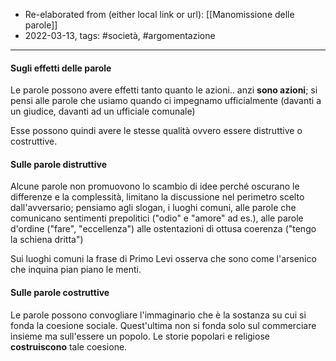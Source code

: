 - Re-elaborated from (either local link or url): [[Manomissione delle parole]]
- 2022-03-13, tags: #società, #argomentazione 
---

#### Sugli effetti delle parole
Le parole possono avere effetti tanto quanto le azioni.. anzi **sono azioni**; si pensi alle parole che usiamo quando ci impegnamo ufficialmente (davanti a un giudice, davanti ad un ufficiale comunale)

Esse possono quindi avere le stesse qualità ovvero essere distruttive o costruttive.

#### Sulle parole distruttive
Alcune parole non promuovono lo scambio di idee perché oscurano le differenze e la complessità, limitano la discussione nel perimetro scelto dall'avversario; pensiamo agli slogan, i luoghi comuni, alle parole che comunicano sentimenti prepolitici ("odio" e "amore" ad es.), alle parole d'ordine ("fare", "eccellenza") alle ostentazioni di ottusa coerenza ("tengo la schiena dritta") 

Sui luoghi comuni la frase di Primo Levi  osserva che sono come l'arsenico che inquina pian piano le menti. 

#### Sulle parole costruttive
Le parole possono convogliare l'immaginario che è la sostanza su cui si fonda la coesione sociale. Quest'ultima non si fonda solo sul  commerciare insieme ma sull'essere un popolo. Le storie popolari e religiose **costruiscono** tale coesione. 